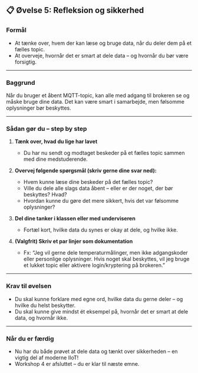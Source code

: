 ## 📋 Øvelse 5: Refleksion og sikkerhed

### **Formål**

* At tænke over, hvem der kan læse og bruge data, når du deler dem på et fælles topic.
* At overveje, hvornår det er smart at dele data – og hvornår du bør være forsigtig.

---

### **Baggrund**

Når du bruger et åbent MQTT-topic, kan alle med adgang til brokeren se og måske bruge dine data. Det kan være smart i samarbejde, men følsomme oplysninger bør beskyttes.

---

### **Sådan gør du – step by step**

1. **Tænk over, hvad du lige har lavet**

   * Du har nu sendt og modtaget beskeder på et fælles topic sammen med dine medstuderende.

2. **Overvej følgende spørgsmål (skriv gerne dine svar ned):**

   * Hvem kunne læse dine beskeder på det fælles topic?
   * Ville du dele alle slags data åbent – eller er der noget, der bør beskyttes? Hvad?
   * Hvordan kunne du gøre det mere sikkert, hvis det var følsomme oplysninger?

3. **Del dine tanker i klassen eller med underviseren**

   * Fortæl kort, hvilke data du synes er okay at dele, og hvilke ikke.

4. **(Valgfrit) Skriv et par linjer som dokumentation**

   * Fx: “Jeg vil gerne dele temperaturmålinger, men ikke adgangskoder eller personlige oplysninger. Hvis noget skal beskyttes, vil jeg bruge et lukket topic eller aktivere login/kryptering på brokeren.”

---

### **Krav til øvelsen**

* Du skal kunne forklare med egne ord, hvilke data du gerne deler – og hvilke du helst beskytter.
* Du skal kunne give mindst ét eksempel på, hvornår det er smart at dele data, og hvornår ikke.

---

### **Når du er færdig**

* Nu har du både prøvet at dele data og tænkt over sikkerheden – en vigtig del af moderne IIoT!
* Workshop 4 er afsluttet – du er klar til næste emne.
